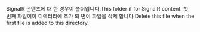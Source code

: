 <span data-ttu-id="bb630-101">SignalR 콘텐츠에 대 한 경우이 폴더입니다.</span><span class="sxs-lookup"><span data-stu-id="bb630-101">This folder if for SignalR content.</span></span> <span data-ttu-id="bb630-102">첫 번째 파일이이 디렉터리에 추가 되 면이 파일을 삭제 합니다.</span><span class="sxs-lookup"><span data-stu-id="bb630-102">Delete this file when the first file is added to this directory.</span></span>